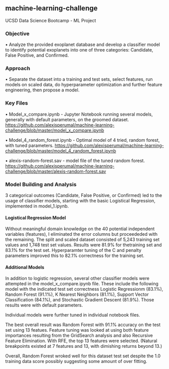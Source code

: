 ## machine-learning-challenge
UCSD Data Science Bootcamp - ML Project

### Objective
• Analyze the provided exoplanet database and develop a classifier model to identify potential exoplanets into one of three categories: Candidate, False Positive, and Confirmed.

### Approach
• Separate the dataset into a training and test sets, select features, run models on scaled data, do hyperparameter optimization and further feature engineering, then propose a model.

### Key Files
• Model_x_compare.ipynb - Jupyter Notebook running several models, generally with default parameters, on the groomed dataset. https://github.com/alexisperumal/machine-learning-challenge/blob/master/model_x_compare.ipynb

• Model_4_random_forest.ipynb - Optimal model of 4 tried, random forest, with tuned parameters. https://github.com/alexisperumal/machine-learning-challenge/blob/master/model_4_random_forest.ipynb

• alexis-random-forest.sav - model file of the tuned random forest. https://github.com/alexisperumal/machine-learning-challenge/blob/master/alexis-random-forest.sav

### Model Building and Analysis
3 categorical outcomes (Candidate, False Positive, or Confirmed) led to the usage of classifier models, starting with the basic Logistical Regression, implemented in model_1.ipynb.

#### Logistical Regression Model

Without meaningful domain knowledge on the 40 potential independent variables (features), I eliminated the error columns but proceededed with the remaining. The split and scaled dataset consisted of 5,243 training set values and 1,748 test set values. Results were 81.9% for thetraining set and 83.1% for the test set. Hyperparamter tuning of the C and penalty parameters improved this to 82.1% correctness for the training set.


#### Additional Models

In addition to logistic regression, several other classifier models were attempted in the model_x_compare.ipynb file. These include the following model with the indicated test set correctness Logistic Regressionm (83.1%), Random Forest (91.1%), K Nearest Neighbors (81.1%), Support Vector Classification (84.1%), and Stochastic Gradient Descent (81.9%). Those results were with default parameters.

Individual models were further tuned in individual notebook files.

The best overall result was Random Forest with 91.1% accuracy on the test set using 13 featues. Feature tuning was looked at using both feature importances resulting from the GridSearch analysis and also Recursive Feature Elimination. With RFE, the top 13 features were selected. (Natural breakpoints existed at 7 features and 13, with dimishing returns beyond 13.)

Overall, Random Forest wroked well for this dataset test set despite the 1.0 training data score possibly suggesting some amount of over fitting.



